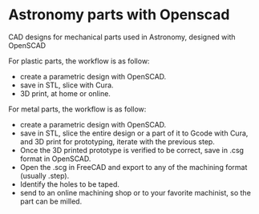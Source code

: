 # Astronomy parts with Openscad
CAD designs for mechanical parts used in Astronomy, designed with OpenSCAD

For plastic parts, the workflow is as follow:
- create a parametric design with OpenSCAD.
- save in STL, slice with Cura.
- 3D print, at home or online.

For metal parts, the workflow is as follow:
- create a parametric design with OpenSCAD.
- save in STL, slice the entire design or a part of it to Gcode with Cura, and 3D print for prototyping, iterate with the previous step.
- Once the 3D printed prototype is verified to be correct, save in .csg format in OpenSCAD.
- Open the .scg in FreeCAD and export to any of the machining format (usually .step).
- Identify the holes to be taped. 
- send to an online machining shop or to your favorite machinist, so the part can be milled.
